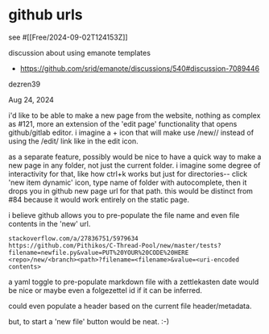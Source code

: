 # github urls
see #[[Free/2024-09-02T124153Z]]

discussion about using emanote templates

- https://github.com/srid/emanote/discussions/540#discussion-7089446

dezren39

Aug 24, 2024

i'd like to be able to make a new page from the website, nothing as complex as #121, more an extension of the 'edit page' functionality that opens github/gitlab editor. i imagine a + icon that will make use <repo>/new/<branch>/<path> instead of using the /edit/ link like in the edit icon.

as a separate feature, possibly would be nice to have a quick way to make a new page in any folder, not just the current folder. i imagine some degree of interactivity for that, like how ctrl+k works but just for directories-- click 'new item dynamic' icon, type name of folder with autocomplete, then it drops you in github new page url for that path. this would be distinct from #84 because it would work entirely on the static page.

i believe github allows you to pre-populate the file name and even file contents in the 'new' url.

    stackoverflow.com/a/27836751/5979634
    https://github.com/Pithikos/C-Thread-Pool/new/master/tests?filename=newfile.py&value=PUT%20YOUR%20CODE%20HERE
    <repo>/new/<branch><path>?filename=<filename>&value=<uri-encoded contents>

a yaml toggle to pre-populate markdown file with a zettlekasten date would be nice or maybe even a folgezettel id if it can be inferred.

could even populate a header based on the current file header/metadata.

but, to start a 'new file' button would be neat. :-)
